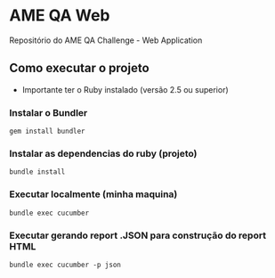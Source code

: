 # AME QA Web
Repositório do AME QA Challenge - Web Application

## Como executar o projeto

* Importante ter o Ruby instalado (versão 2.5 ou superior)

### Instalar o Bundler
`
gem install bundler
`

### Instalar as dependencias do ruby (projeto)
`
bundle install
`

### Executar localmente (minha maquina)
`
bundle exec cucumber
`

### Executar gerando report .JSON para construção do report HTML
`
bundle exec cucumber -p json
`
